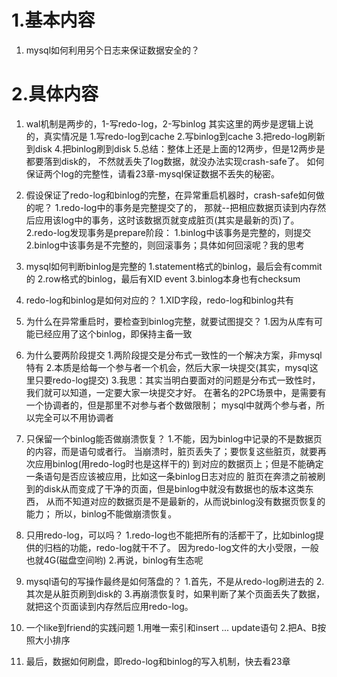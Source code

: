 # 1.基本内容
1.  mysql如何利用另个日志来保证数据安全的？


# 2.具体内容
1.  wal机制是两步的，1-写redo-log，2-写binlog
    其实这里的两步是逻辑上说的，真实情况是
    1.写redo-log到cache
    2.写binlog到cache
    3.把redo-log刷新到disk
    4.把binlog刷到disk
    5.总结：整体上还是上面的12两步，但是12两步是都要落到disk的，
        不然就丢失了log数据，就没办法实现crash-safe了。
        如何保证两个log的完整性，请看23章-mysql保证数据不丢失的秘密。
2.  假设保证了redo-log和binlog的完整，在异常重启机器时，crash-safe如何做的呢？
    1.redo-log中的事务是完整提交了的，
        那就--把相应数据页读到内存然后应用该log中的事务，这时该数据页就变成脏页(其实是最新的页)了。
    2.redo-log发现事务是prepare阶段：
        1.binlog中该事务是完整的，则提交
        2.binlog中该事务是不完整的，则回滚事务；具体如何回滚呢？我的思考

3.  mysql如何判断binlog是完整的
    1.statement格式的binlog，最后会有commit的
    2.row格式的binlog，最后有XID event
    3.binlog本身也有checksum

4.  redo-log和binlog是如何对应的？
    1.XID字段，redo-log和binlog共有

5.  为什么在异常重启时，要检查到binlog完整，就要试图提交？
    1.因为从库有可能已经应用了这个binlog，即保持主备一致

6.  为什么要两阶段提交
    1.两阶段提交是分布式一致性的一个解决方案，非mysql特有
    2.本质是给每一个参与者一个机会，然后大家一块提交(其实，mysql这里只要redo-log提交)
    3.我思：其实当明白要面对的问题是分布式一致性时，我们就可以知道，一定要大家一块提交才好。
        在著名的2PC场景中，是需要有一个协调者的，但是那里不对参与者个数做限制；
        mysql中就两个参与者，所以完全可以不用协调者

7.  只保留一个binlog能否做崩溃恢复？
    1.不能，因为binlog中记录的不是数据页的内容，而是语句或者行。
        当崩溃时，脏页丢失了；要恢复这些脏页，就要再次应用binlog(用redo-log时也是这样干的)
        到对应的数据页上；但是不能确定一条语句是否应该被应用，比如这一条binlog日志对应的
        脏页在奔溃之前被刷到的disk从而变成了干净的页面，但是binlog中就没有数据也的版本这类东西，
        从而不知道对应的数据页是不是最新的，从而说binlog没有数据页恢复的能力；
        所以，binlog不能做崩溃恢复。

8.  只用redo-log，可以吗？
    1.redo-log也不能把所有的活都干了，比如binlog提供的归档的功能，redo-log就干不了。
        因为redo-log文件的大小受限，一般也就4G(磁盘空间哟)
    2.再说，binlog有生态呢

9.  mysql语句的写操作最终是如何落盘的？
    1.首先，不是从redo-log刷进去的
    2.其次是从脏页刷到disk的
    3.再崩溃恢复时，如果判断了某个页面丢失了数据，就把这个页面读到内存然后应用redo-log。

10. 一个like到friend的实践问题
    1.用唯一索引和insert ... update语句
    2.把A、B按照大小排序

11. 最后，数据如何刷盘，即redo-log和binlog的写入机制，快去看23章
